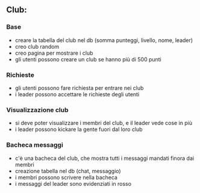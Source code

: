 ## Club:

### Base
- creare la tabella del club nel db (somma punteggi, livello, nome, leader)
- creo club random
- creo pagina per mostrare i club
- gli utenti possono creare un club se hanno più di 500 punti

### Richieste
- gli utenti possono fare richiesta per entrare nei club
- i leader possono accettare le richieste degli utenti

### Visualizzazione club
- si deve poter visualizzare i membri del club, e il leader vede cose in più
- i leader possono kickare la gente fuori dal loro club

### Bacheca messaggi
- c'è una bacheca del club, che mostra tutti i messaggi mandati finora dai membri
- creazione tabella nel db (chat, messaggio)
- i membri possono scrivere nella bacheca
- i messaggi del leader sono evidenziati in rosso
